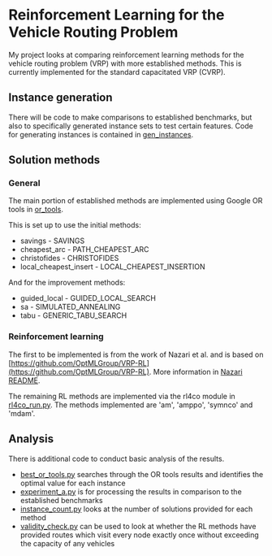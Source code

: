 # Reinforcement Learning for the Vehicle Routing Problem

My project looks at comparing reinforcement learning methods for the vehicle routing problem (VRP) with more established methods. This is currently implemented for the standard capacitated VRP (CVRP).

## Instance generation

There will be code to make comparisons to established benchmarks, but also to specifically generated instance sets to test certain features. Code for generating instances is contained in [gen_instances](/instances/gen_instances.py).

## Solution methods

### General

The main portion of established methods are implemented using Google OR tools in [or_tools](methods/or_tools.py). 

This is set up to use the initial methods:
- savings - SAVINGS
- cheapest_arc - PATH_CHEAPEST_ARC
- christofides - CHRISTOFIDES
- local_cheapest_insert - LOCAL_CHEAPEST_INSERTION

And for the improvement methods:
- guided_local - GUIDED_LOCAL_SEARCH
- sa - SIMULATED_ANNEALING
- tabu - GENERIC_TABU_SEARCH

### Reinforcement learning

The first to be implemented is from the work of Nazari et al. and is based on [https://github.com/OptMLGroup/VRP-RL](https://github.com/OptMLGroup/VRP-RL). More information in [Nazari README](methods/nazari/README.md).

The remaining RL methods are implemented via the rl4co module in [rl4co_run.py](methods/rl4co_run.py). The methods implemented are 'am', 'amppo', 'symnco' and 'mdam'.

## Analysis

There is additional code to conduct basic analysis of the results.

* [best_or_tools.py](analysis/best_or_tools.py) searches through the OR tools results and identifies the optimal value for each instance
* [experiment_a.py](analysis/experiment_a.py) is for processing the results in comparison to the established benchmarks
* [instance_count.py](analysis/instance_count.py) looks at the number of solutions provided for each method
* [validity_check.py](analysis/validity_check.py) can be used to look at whether the RL methods have provided routes which visit every node exactly once without exceeding the capacity of any vehicles
